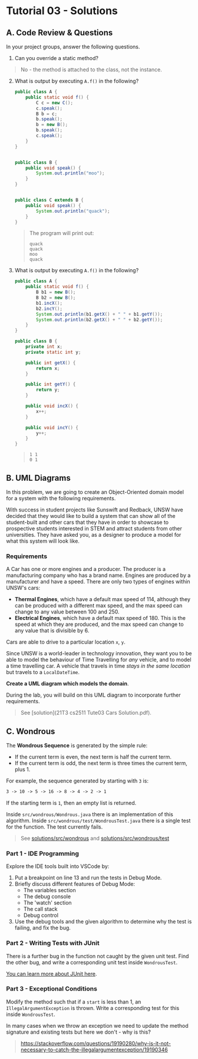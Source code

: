 # Tutorial 03 - Solutions

## A. Code Review & Questions 

In your project groups, answer the following questions. 

1. Can you override a static method?

> No - the method is attached to the class, not the instance.

2. What is output by executing `A.f()` in the following?

    ```java
    public class A {
        public static void f() {
            C c = new C();
            c.speak();
            B b = c;
            b.speak();
            b = new B();
            b.speak();
            c.speak();
        }
    }


    public class B {
        public void speak() {
            System.out.println("moo");
        }
    }


    public class C extends B {
        public void speak() {
            System.out.println("quack");
        }
    }
    ```

    > The program will print out:
    > ```
    > quack
    > quack
    > moo
    > quack
    > ```


3. What is output by executing `A.f()` in the following?

    ```java
    public class A {
        public static void f() {
            B b1 = new B();
            B b2 = new B();
            b1.incX();
            b2.incY();
            System.out.println(b1.getX() + " " + b1.getY());
            System.out.println(b2.getX() + " " + b2.getY());
        }
    }

    public class B {
        private int x;
        private static int y;

        public int getX() {
            return x;
        }

        public int getY() {
            return y;
        }

        public void incX() {
            x++;
        }

        public void incY() {
            y++;
        }
    }
    ```

    > ```
    > 1 1
    > 0 1
    > ```

## B. UML Diagrams 

In this problem, we are going to create an Object-Oriented domain model for a system with the following requirements. 

With success in student projects like Sunswift and Redback, UNSW have decided that they would like to build a system that can show all of the student-built and other cars that they have in order to showcase to prospective students interested in STEM and attract students from other universities. They have asked you, as a designer to produce a model for what this system will look like. 

### Requirements

A Car has one or more engines and a producer. The producer is a manufacturing company who has a brand name.  Engines are produced by a manufacturer and have a speed. There are only two types of engines within UNSW's cars:

* **Thermal Engines**, which have a default max speed of 114, although they can be produced with a different max speed, and the max speed can change to any value between 100 and 250.
* **Electrical Engines**, which have a default max speed of 180. This is the speed at which they are produced, and the max speed can change to any value that is divisible by 6.

Cars are able to drive to a particular location `x`, `y`.

Since UNSW is a world-leader in technology innovation, they want you to be able to model the behaviour of Time Travelling for *any* vehicle, and to model a time travelling car. A vehicle that travels in time *stays in the same location* but travels to a `LocalDateTime`.

**Create a UML diagram which models the domain**.

During the lab, you will build on this UML diagram to incorporate further requirements.

> See [solution](21T3 cs2511 Tute03 Cars Solution.pdf).

## C. Wondrous

The **Wondrous Sequence** is generated by the simple rule:

* If the current term is even, the next term is half the current term.
* If the current term is odd, the next term is three times the current term, plus 1.

For example, the sequence generated by starting with `3` is:

```txt
3 -> 10 -> 5 -> 16 -> 8 -> 4 -> 2 -> 1
```

If the starting term is `1`, then an empty list is returned.

Inside `src/wondrous/Wondrous.java` there is an implementation of this algorithm. Inside `src/wondrous/test/WondrousTest.java` there is a single test for the function. The test currently fails.

> See [solutions/src/wondrous](solutions/src/wondrous/Wondrous.java) and [solutions/src/wondrous/test](solutions/src/wondrous/test/WondrousTest.java)

### Part 1 - IDE Programming

Explore the IDE tools built into VSCode by:
1. Put a breakpoint on line 13 and run the tests in Debug Mode.
2. Briefly discuss different features of Debug Mode:
    * The variables section
    * The debug console
    * The 'watch' section
    * The call stack
    * Debug control
3. Use the debug tools and the given algorithm to determine why the test is failing, and fix the bug.

### Part 2 - Writing Tests with JUnit

There is a further bug in the function not caught by the given unit test. Find the other bug, and write a corresponding unit test inside `WondrousTest`.

[You can learn more about JUnit here](https://www.vogella.com/tutorials/JUnit/article.html).

### Part 3 - Exceptional Conditions

Modify the method such that if a `start` is less than 1, an `IllegalArgumentException` is thrown. Write a corresponding test for this inside `WondrousTest`. 

In many cases when we throw an exception we need to update the method signature and existing tests but here we don't - why is this?

> https://stackoverflow.com/questions/19190280/why-is-it-not-necessary-to-catch-the-illegalargumentexception/19190346